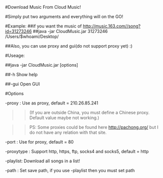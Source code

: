#Download Music From Cloud Music!

#Simply put two arguments and everything will on the GO!

#Example:
##if you want the music of http://music.163.com//song?id=31273246 
##java -jar CloudMusic.jar 31273246 /Users/$whoami/Desktop/

##Also, you can use proxy and gui(do not support proxy yet) :)

#Useage:

##java -jar CloudMusic.jar <id> <path> [options]

##-h Show help

##-gui Open GUI

#Options

-proxy <host>: Use <host> as proxy, default = 210.26.85.241

>>(If you are outside China, you must define a Chinese proxy. Default value maybe not working.)

>>PS: Some proxies could be found here http://pachong.org/ but I do not have any relation with that site.

-port <port>: Use <port> for proxy, default = 80

-proxytype <type>: Support http, https, ftp, socks4 and socks5, default = http

-playlist: Download all songs in a list!

-path <path>: Set save path, if you use -playlist then you must set path
